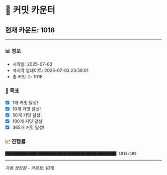 # 🔢 커밋 카운터

## 현재 카운트: 1018

---

### 📊 정보
- 시작일: 2025-07-03
- 마지막 업데이트: 2025-07-03 23:59:01
- 총 커밋 수: 1018

### 🎯 목표
- [x] 1개 커밋 달성!
- [x] 10개 커밋 달성!
- [x] 50개 커밋 달성!
- [x] 100개 커밋 달성!
- [x] 365개 커밋 달성!

### 📈 진행률
```
██████████████████████████████████████████████████ 1018/100
```

---
*자동 생성됨 - 카운트: 1018*
